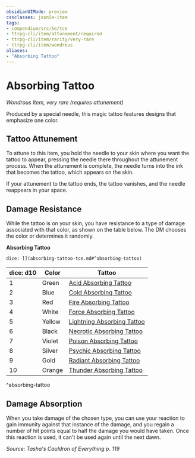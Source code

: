 ```yaml
---
obsidianUIMode: preview
cssclasses: json5e-item
tags:
- compendium/src/5e/tce
- ttrpg-cli/item/attunement/required
- ttrpg-cli/item/rarity/very-rare
- ttrpg-cli/item/wondrous
aliases: 
- "Absorbing Tattoo"
---
```

# Absorbing Tattoo
*Wondrous Item, very rare (requires attunement)*  


Produced by a special needle, this magic tattoo features designs that emphasize one color.

## Tattoo Attunement

To attune to this item, you hold the needle to your skin where you want the tattoo to appear, pressing the needle there throughout the attunement process. When the attunement is complete, the needle turns into the ink that becomes the tattoo, which appears on the skin.

If your attunement to the tattoo ends, the tattoo vanishes, and the needle reappears in your space.

## Damage Resistance

While the tattoo is on your skin, you have resistance to a type of damage associated with that color, as shown on the table below. The DM chooses the color or determines it randomly.

**Absorbing Tattoo**

`dice: [](absorbing-tattoo-tce.md#^absorbing-tattoo)`

| dice: d10 | Color | Tattoo |
|-----------|-------|--------|
| 1 | Green | [Acid Absorbing Tattoo](/3-Mechanics/CLI/items/acid-absorbing-tattoo-tce.md) |
| 2 | Blue | [Cold Absorbing Tattoo](/3-Mechanics/CLI/items/cold-absorbing-tattoo-tce.md) |
| 3 | Red | [Fire Absorbing Tattoo](/3-Mechanics/CLI/items/fire-absorbing-tattoo-tce.md) |
| 4 | White | [Force Absorbing Tattoo](/3-Mechanics/CLI/items/force-absorbing-tattoo-tce.md) |
| 5 | Yellow | [Lightning Absorbing Tattoo](/3-Mechanics/CLI/items/lightning-absorbing-tattoo-tce.md) |
| 6 | Black | [Necrotic Absorbing Tattoo](/3-Mechanics/CLI/items/necrotic-absorbing-tattoo-tce.md) |
| 7 | Violet | [Poison Absorbing Tattoo](/3-Mechanics/CLI/items/poison-absorbing-tattoo-tce.md) |
| 8 | Silver | [Psychic Absorbing Tattoo](/3-Mechanics/CLI/items/psychic-absorbing-tattoo-tce.md) |
| 9 | Gold | [Radiant Absorbing Tattoo](/3-Mechanics/CLI/items/radiant-absorbing-tattoo-tce.md) |
| 10 | Orange | [Thunder Absorbing Tattoo](/3-Mechanics/CLI/items/thunder-absorbing-tattoo-tce.md) |
^absorbing-tattoo

## Damage Absorption

When you take damage of the chosen type, you can use your reaction to gain immunity against that instance of the damage, and you regain a number of hit points equal to half the damage you would have taken. Once this reaction is used, it can't be used again until the next dawn.

*Source: Tasha's Cauldron of Everything p. 119*